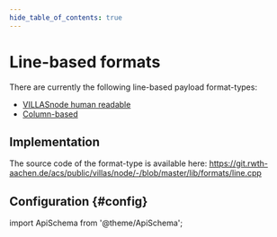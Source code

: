 ```yaml
---
hide_table_of_contents: true
---
```


# Line-based formats

There are currently the following line-based payload format-types:

- [VILLASnode human readable](villas_human.md)
- [Column-based](column.md)

## Implementation

The source code of the format-type is available here:
https://git.rwth-aachen.de/acs/public/villas/node/-/blob/master/lib/formats/line.cpp

## Configuration {#config}

import ApiSchema from '@theme/ApiSchema';

<ApiSchema id="node" example pointer="#/components/schemas/line" />
